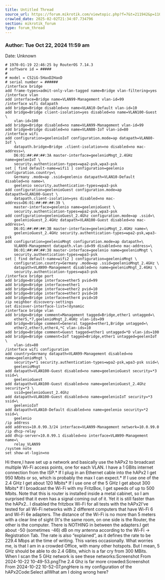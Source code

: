 ```yaml
---
title: Untitled Thread
source_url: https://forum.mikrotik.com/viewtopic.php?f=7&t=211942&p=1104580#p1104580
crawled_date: 2025-02-02T21:34:07.734796
section: mikrotik_forum
type: forum_thread
---
```


### Author: Tue Oct 22, 2024 11:59 am
Date: Unknown

```
# 1970-01-19 22:46:25 by RouterOS 7.14.3
# software id = #####
#
# model = C52iG-5HaxD2HaxD
# serial number = ######
/interface bridge
add frame-types=admit-only-vlan-tagged name=Bridge vlan-filtering=yes
/interface vlan
add interface=Bridge name=VLAN99-Management vlan-id=99
/interface wifi datapath
add bridge=Bridge disabled=no name=VLAN10-Default vlan-id=10
add bridge=Bridge client-isolation=yes disabled=no name=VLAN100-Guest \
    vlan-id=100
add bridge=Bridge disabled=no name=VLAN99-Management vlan-id=99
add bridge=Bridge disabled=no name=VLAN80-IoT vlan-id=80
/interface wifi
add configuration=geelenioIoT configuration.mode=ap datapath=VLAN80-IoT \
    datapath.bridge=Bridge .client-isolation=no disabled=no mac-address=\
    D6:01:##:##:##:3A master-interface=geelenioMngt_2.4GHz name=geelenIoT \
    security.authentication-types=wpa2-psk,wpa3-psk
set [ find default-name=wifi1 ] configuration=geelenio configuration.country=\
    Germany .mode=ap .ssid=geelenio datapath=VLAN10-Default disabled=no name=\
    geelenio security.authentication-types=wpa3-psk
add configuration=geelenioGuest configuration.mode=ap datapath=VLAN100-Guest \
    datapath.client-isolation=yes disabled=no mac-address=D6:01:##:##:##:39 \
    master-interface=geelenio name=geelenioGuest \
    security.authentication-types=wpa2-psk,wpa3-psk
add configuration=geelenioGuest_2.4Ghz configuration.mode=ap .ssid=\
    geelenioGuest_2.4GHz datapath=VLAN100-Guest disabled=no mac-address=\
    D6:01:##:##:##:3B master-interface=geelenioMngt_2.4GHz name=\
    geelenioGuest_2.4GHz security.authentication-types=wpa2-psk,wpa3-psk
add configuration=geelenioMngt configuration.mode=ap datapath=\
    VLAN99-Management datapath.vlan-id=99 disabled=no mac-address=\
    D6:01:##:##:##:38 master-interface=geelenio name=geelenioMngt \
    security.authentication-types=wpa3-psk
set [ find default-name=wifi2 ] configuration=geelenioMngt \
    configuration.country=Germany .mode=ap .ssid=geelenioMngt_2.4GHz \
    datapath=VLAN99-Management disabled=no name=geelenioMngt_2.4GHz \
    security.authentication-types=wpa3-psk
/interface bridge port
add bridge=Bridge interface=ether5 pvid=99
add bridge=Bridge interface=ether1
add bridge=Bridge interface=ether2 pvid=10
add bridge=Bridge interface=ether3 pvid=10
add bridge=Bridge interface=ether4 pvid=10
/ip neighbor discovery-settings
set discover-interface-list=!dynamic
/interface bridge vlan
add bridge=Bridge comment=Management tagged=Bridge,ether1 untagged=\
    ether5,*7,geelenioMngt_2.4GHz vlan-ids=99
add bridge=Bridge comment=General tagged=ether1,Bridge untagged=\
    ether2,ether3,ether4,*C vlan-ids=10
add bridge=Bridge comment=Guest tagged=ether1 untagged=*D vlan-ids=100
add bridge=Bridge comment=IoT tagged=Bridge,ether1 untagged=geelenIoT \
    vlan-ids=80
/interface wifi configuration
add country=Germany datapath=VLAN99-Management disabled=no name=geelenioMngt \
    security=*1 security.authentication-types=wpa2-psk,wpa3-psk ssid=\
    geelenioMngt
add datapath=VLAN100-Guest disabled=no name=geelenioGuest security=*3 ssid=\
    geelenioGuest
add datapath=VLAN100-Guest disabled=no name=geelenioGuest_2.4Ghz security=*3 \
    ssid=geelenioGuest_2.4Ghz
add datapath=VLAN100-Guest disabled=no name=geelenioIoT security=*3 ssid=\
    geelenioIoT
add datapath=VLAN10-Default disabled=no name=geelenio security=*2 ssid=\
    geelenio
/ip address
add address=10.0.99.3/24 interface=VLAN99-Management network=10.0.99.0
/ip dhcp-relay
add dhcp-server=10.0.99.1 disabled=no interface=VLAN99-Management name=\
    relay_VLAN99
/system note
set show-at-login=no
```

Hi there,I have set up a network and basically use the hAPx2 to broadcast multiple Wi-Fi access points, one for each VLAN. I have a 1 GBits internet connection from the ISP.* If I plug in an Ethernet cable into the hAPx2 I get 950 Mbits or so, which is probably the max I can expect.* If I use one of the 2.4 GHz I get about 120 Mbits* If I use one of the 5 GHz I get about 300 Mbits* If I broadcast the Wi-Fi with my FritzBox, I get speeds of up to 500 Mbits. Note that this is router is installed inside a metal cabinet, so I am surprised that it even has a signal coming out of it. Yet it is still faster than the hAPx2.. I disabled the fritzbox Wi-Fi for all tests with the hAPx2I've tested for all Wi-Fi networks with 2 different computers that have Wi-Fi 6 and Wi-Fi 6e adapters. The distance of the Wi-Fi is no more than 5 meters with a clear line of sight (It's the same room, on one side is the Router, the other is the computer. There is NOTHING in between the adapters.I get about -50 (sometimes -46) dB on my antenna according to the Wi-Fi -> Registration Tab. The rate is also “explained”, as it defines the rate to be 229.4 Mbps at the time of writing.  This varies occasionally. What worries me, is that I am in a crowded Office, with many other hotspots. But I mean, 5 GHz should be able to do 2.4 GBits, which is a far cry from 300 MBits. When I scan the 5 GHz network is see these networks:Screenshot From 2024-10-22 10-49-53.pngThe 2.4 Ghz is far more crowded:Screenshot From 2024-10-22 10-52-07.pngHere is my configuration of the hAPx2Code:Select allWhat am I doing wrong here?


